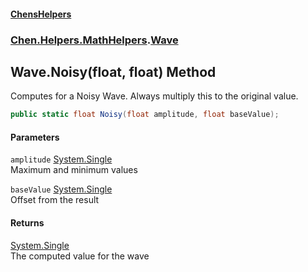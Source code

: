 
#### [ChensHelpers](index 'index')

### [Chen.Helpers.MathHelpers](Chen_Helpers_MathHelpers 'Chen.Helpers.MathHelpers').[Wave](Chen_Helpers_MathHelpers_Wave 'Chen.Helpers.MathHelpers.Wave')

## Wave.Noisy(float, float) Method
Computes for a Noisy Wave. Always multiply this to the original value.  
```csharp
public static float Noisy(float amplitude, float baseValue);
```

#### Parameters
<a name='Chen_Helpers_MathHelpers_Wave_Noisy(float_float)_amplitude'></a>
`amplitude` [System.Single](https://docs.microsoft.com/en-us/dotnet/api/System.Single 'System.Single')  
Maximum and minimum values
  
<a name='Chen_Helpers_MathHelpers_Wave_Noisy(float_float)_baseValue'></a>
`baseValue` [System.Single](https://docs.microsoft.com/en-us/dotnet/api/System.Single 'System.Single')  
Offset from the result
  

#### Returns
[System.Single](https://docs.microsoft.com/en-us/dotnet/api/System.Single 'System.Single')  
The computed value for the wave
